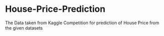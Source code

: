 # House-Price-Prediction
The Data taken from Kaggle Competition for prediction of House Price from the given datasets
